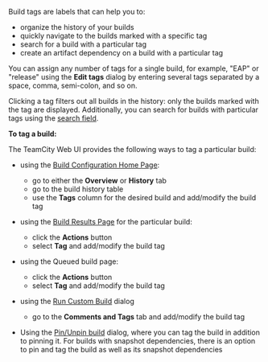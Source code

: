 [//]: # (title: Build Tag)
[//]: # (auxiliary-id: Build Tag)
Build tags are labels that can help you to:
* organize the history of your builds
* quickly navigate to the builds marked with a specific tag
* search for a build with a particular tag
* create an artifact dependency on a build with a particular tag   
 
You can assign any number of tags for a single build, for example, "EAP" or "release" using the __Edit tags__ dialog by entering several tags separated by a space, comma, semi\-colon, and so on.

Clicking a tag filters out all builds in the history: only the builds marked with the tag are displayed. Additionally, you can search for builds with particular tags using the [search field](search.md).

 

__To tag a build:__

The TeamCity Web UI provides the following ways to tag a particular build:
* using the [Build Configuration Home Page](viewing-build-configuration-details.md): 
     * go to either the __Overview__ or __History__ tab
     * go to the build history table
     * use the __Tags__ column for the desired build and add/modify the build tag
* using the [Build Results Page](working-with-build-results.md) for the particular build: 
     * click the __Actions__ button
     * select __Tag__ and add/modify the build tag
* using the Queued build page: 
     * click the __Actions__ button
     * select __Tag__ and add/modify the build tag
 * using the [Run Custom Build](triggering-a-custom-build.md) dialog 
    * go to the __Comments and Tags__ tab and add/modify the build tag
 
* Using the [Pin/Unpin build](pinned-build.md) dialog, where you can tag the build in addition to pinning it. For builds with snapshot dependencies, there is an option to pin and tag the build as well as its snapshot dependencies
 


[//]: # (Internal note. Do not delete. "Build Tagd46e113.txt")    



